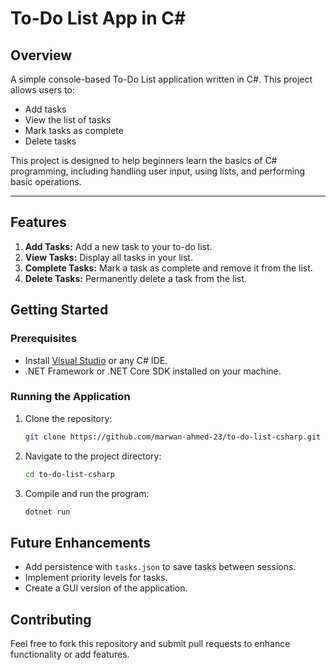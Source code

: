 # To-Do List App in C#

## Overview
A simple console-based To-Do List application written in C#. This project allows users to:
- Add tasks
- View the list of tasks
- Mark tasks as complete
- Delete tasks

This project is designed to help beginners learn the basics of C# programming, including handling user input, using lists, and performing basic operations.

---

## Features

1. **Add Tasks:** Add a new task to your to-do list.
2. **View Tasks:** Display all tasks in your list.
3. **Complete Tasks:** Mark a task as complete and remove it from the list.
4. **Delete Tasks:** Permanently delete a task from the list.


## Getting Started

### Prerequisites

- Install [Visual Studio](https://visualstudio.microsoft.com/) or any C# IDE.
- .NET Framework or .NET Core SDK installed on your machine.

### Running the Application

1. Clone the repository:

    ```bash
    git clone https://github.com/marwan-ahmed-23/to-do-list-csharp.git
    ```

2. Navigate to the project directory:

    ```bash
    cd to-do-list-csharp
    ```

3. Compile and run the program:

    ```bash
    dotnet run
    ```

## Future Enhancements

- Add persistence with `tasks.json` to save tasks between sessions.
- Implement priority levels for tasks.
- Create a GUI version of the application.

## Contributing
Feel free to fork this repository and submit pull requests to enhance functionality or add features.
